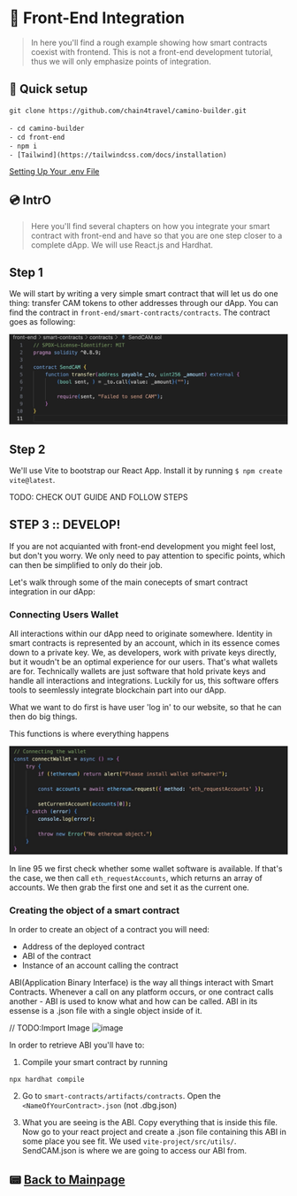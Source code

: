 #  🍱 Front-End Integration

> In here you'll find a rough example showing how smart contracts coexist with frontend. This is not a front-end development tutorial, thus we will only emphasize points of integration.

## 🌌 Quick setup
```
git clone https://github.com/chain4travel/camino-builder.git

- cd camino-builder
- cd front-end
- npm i
- [Tailwind](https://tailwindcss.com/docs/installation)
```

[Setting Up Your .env File](../setup/README.md#setting-up-env-file)

## 💿 IntrO
> Here you'll find several chapters on how you integrate your smart contract with front-end and have so that you are one step closer to a complete dApp. We will use React.js and Hardhat.

## Step 1

We will start by writing a very simple smart contract that will let us do one thing: transfer CAM tokens to other addresses through our dApp. You can find the contract in `front-end/smart-contracts/contracts`. The contract goes as following:

![image](https://github.com/juuroudojo/toolsReal/blob/main/images/Image%2030.11.2023%20at%2018.05.jpeg)

## Step 2

We'll use Vite to bootstrap our React App. Install it by running `$ npm create vite@latest`. 

TODO: CHECK OUT GUIDE AND FOLLOW STEPS


## STEP 3 :: DEVELOP!

If you are not acquianted with front-end development you might feel lost, but don't you worry. We only need to pay attention to specific points, which can then be simplified to only do their job. 

Let's walk through some of the main conecepts of smart contract integration in our dApp:


### Connecting Users Wallet

All interactions within our dApp need to originate somewhere. Identity in smart contracts is represented by an account, which in its essence comes down to a private key. We, as developers, work with private keys directly, but it woudn't be an optimal experience for our users. That's what wallets are for. Technically wallets are just software that hold private keys and handle all interactions and integrations. Luckily for us, this software offers tools to seemlessly integrate blockchain part into our dApp.

What we want to do first is have user 'log in' to our website, so that he can then do big things. 

This functions is where everything happens

![image](https://github.com/juuroudojo/toolsReal/blob/main/images/Image%2007.01.2024%20at%2019.18.jpeg)

In line 95 we first check whether some wallet software is available. If that's the case, we then call `eth_requestAccounts`, which returns an array of accounts. We then grab the first one and set it as the current one.

### Creating the object of a smart contract

In order to create an object of a contract you will need:
- Address of the deployed contract
- ABI of the contract
- Instance of an account calling the contract

ABI(Application Binary Interface) is the way all things interact with Smart Contracts. Whenever a call on any platform occurs, or one contract calls another - ABI is used to know what and how can be called. ABI in its essense is a .json file with a single object inside of it.

// TODO:Import Image
![image]()

In order to retrieve ABI you'll have to:
1. Compile your smart contract by running 
```
npx hardhat compile
```
2. Go to `smart-contracts/artifacts/contracts`. Open the `<NameOfYourContract>.json` (not .dbg.json)

3. What you are seeing is the ABI. Copy everything that is inside this file. Now go to your react project and create a .json file containing this ABI in some place you see fit. We used `vite-project/src/utils/`. SendCAM.json is where we are going to access our ABI from.

###

## 📟 [Back to Mainpage](https://github.com/chain4travel/camino-builder)


